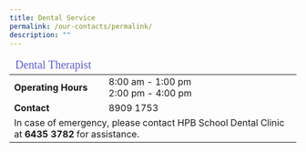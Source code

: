 ```yaml
---
title: Dental Service
permalink: /our-contacts/permalink/
description: ""
---
```

<table>
	<thead>
		<tr><td style="font-family:impact; font-size:20px; color:rgb(94,94,207)" colspan="3">Dental Therapist</td></tr>
	</thead>
	<tbody>
		<tr>
			<td width=150 style="font-weight:bold">Operating Hours</td>
			<td>8:00 am - 1:00 pm<br>2:00 pm - 4:00 pm</td>
		</tr>
		<tr>
			<td style="font-weight:bold">Contact</td>
			<td>8909 1753</td>
		</tr>
		<tr>
			<td colspan=2>In case of emergency, please contact HPB School Dental Clinic at <b>6435 3782</b> for assistance.</td>
		</tr>
	</tbody>
</table>